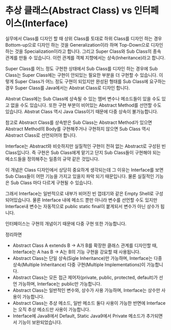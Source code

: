 # 추상 클래스(Abstract Class) vs 인터페이스(Interface)

실무에서 Class를 디자인 할 때 상위 Class를 토대로 하위 Class를 디자인 하는 경우 Bottom-up으로 디자인 하는 것을 Generalization이라 하며 Top-Down으로 디자인 하는 것을 Specialization이라고 합니다. 그리고 Super Class와 Sub Class의 종속 관계를 만들 수 있습니다. 이런 관계를 객체 지향에서는 상속(Inheritance)라고 합니다.

Super Class를 어느 정도 구현한 상태에서 Sub Class를 디자인 하는 경우에 Sub Class는 Super Class에는 구현이 안되있는 필요한 부분을 더 구현할 수 있습니다. 이렇게 Super Class가 어느 정도 구현이 되있지만 완성된 형태를 Sub Class에 요구하는 경우 Super Class를 Java에서는 Abstrat Class로 디자인 합니다.

Abstrat Class에는 Sub Class에 상속될 수 있는 멤버 변수나 메소드들이 있을 수도 있고 없을 수도 있습니다. 또한 구현 부분이 비어있는 Abstract Method를 선언할 수도 있습니다. Abstrat Class 역시 Java Class이기 때문에 다중 상속이 불가능합니다.

참고로 Abstract Class를 상속받은 Sub Class는 Abstract Method가 있으면 Abstract Method의 Body를 구현해주거나 구현하지 않으면 Sub Class 역시 Abstract Class로 선언되어야 합니다.

Interface는 Abstract와 비슷하지만 실질적인 구현이 전혀 없는 Abstract로 구성된 빈 Class입니다. 즉 구현은 Sub Class에게 맡기고 단지 Sub Class들이 구현해야 되는 메소드들을 정의해주는 일종의 규약 같은 것입니다.

이 개념은 Class 디자인에서 상당히 중요하게 생각되는데 그 이유는 Interface를 보면 Sub Class들이 어떤 기능을 가지고 있을지 파악 되기 때문입니다. 물론 실질적인 기능은 Sub Class 마다 다르게 구현될 수 있습니다.

그래서 Interface는 일반적으로 내부가 비어진 빈 껍데기와 같은 Empty Shell로 구성되어있습니다. 물론 Interface 내에 메소드 뿐만 아니라 변수를 선언할 수도 있지만 Interface내 변수는 자동적으로 public static final이 붙게되서 변수가 아닌 상수가 됩니다.

인터페이스는 구현의 개념이기 때문에 다중 구현 또한 가능합니다.

정리하면

* Abstract Class A extends B -> A가 B를 확장한 클래스 관계를 디자인할 때, Interface는 A has B -> A는 B의 기능 구현을 강요할 때 사용됩니다.
* Abstract Class는 단일 상속(Sigle Inheritance)만 가능하며, Interface는 다중 상속(Multiple Inheritance) 다중 구현(Multiple Implementations)이 가능합니다. 
* Abstract Class는 모든 접근 제어자(private, public, protected, default)가 선언 가능하며, Interface는 public만 가능합니다.
* Abstract Class는 일반적인 변수와, 상수가 사용 가능하며, Interface는 상수만 사용이 가능합니다.
* Abstract Class는 추상 메소드, 일반 메소드 둘다 사용이 가능한 반면에 Interface는 오직 추상 메소드만 사용이 가능합니다.
* Interface에 Java8에서 Default, Static Java9에서 Private 메소드가 추가되면서 기능이 보완되었습니다.
